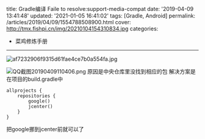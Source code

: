 title: Gradle编译 Faile to resolve:support-media-compat
date: '2019-04-09 13:41:48'
updated: '2021-01-05 16:41:02'
tags: [Gradle, Android]
permalink: /articles/2019/04/09/1554788508900.html
cover: http://tmx.fishpi.cn/img/20210104154310834.jpg
categories: 
- 菜鸡修炼手册
---
![af7232906f9315d61fae4ce7b0a554fa.jpg](http://tmx.fishpi.cn/img/20210104154310834.jpg)

![QQ截图20190409110406.png](http://tmx.fishpi.cn/img/20201231105400691.png)
原因是中央仓库里没找到相应的包
解决方案是在项目的build.gradle中

```
allprojects {
    repositories {
        google()
        jcenter()
    }
}
```

把google挪到jcenter前就可以了

